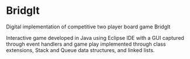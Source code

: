 # BridgIt
Digital implementation of competitive two player board game BridgIt

Interactive game developed in Java using Eclipse IDE with a GUI captured through event handlers and game play implemented through class extensions, Stack and Queue data structures, and linked lists.
